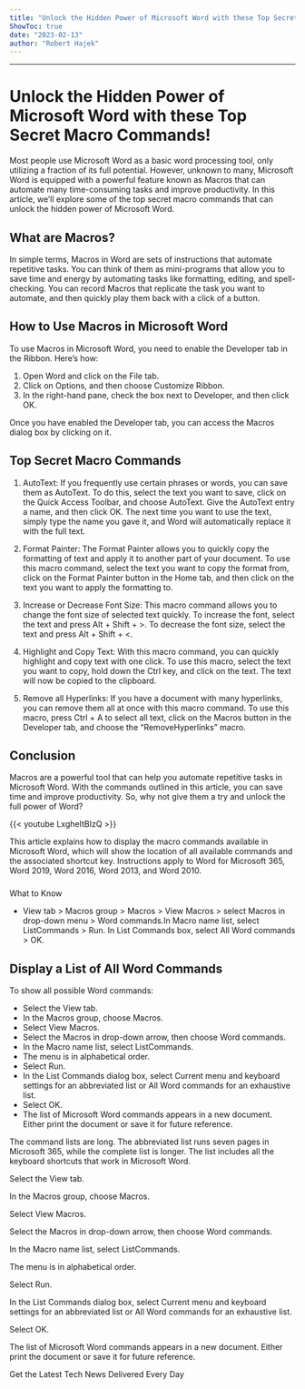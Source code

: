 ```yaml
---
title: "Unlock the Hidden Power of Microsoft Word with these Top Secret Macro Commands!"
ShowToc: true 
date: "2023-02-13"
author: "Robert Hajek"
---
```

*****
# Unlock the Hidden Power of Microsoft Word with these Top Secret Macro Commands!

Most people use Microsoft Word as a basic word processing tool, only utilizing a fraction of its full potential. However, unknown to many, Microsoft Word is equipped with a powerful feature known as Macros that can automate many time-consuming tasks and improve productivity. In this article, we’ll explore some of the top secret macro commands that can unlock the hidden power of Microsoft Word.

## What are Macros?

In simple terms, Macros in Word are sets of instructions that automate repetitive tasks. You can think of them as mini-programs that allow you to save time and energy by automating tasks like formatting, editing, and spell-checking. You can record Macros that replicate the task you want to automate, and then quickly play them back with a click of a button.

## How to Use Macros in Microsoft Word

To use Macros in Microsoft Word, you need to enable the Developer tab in the Ribbon. Here’s how:

1. Open Word and click on the File tab.
2. Click on Options, and then choose Customize Ribbon.
3. In the right-hand pane, check the box next to Developer, and then click OK.

Once you have enabled the Developer tab, you can access the Macros dialog box by clicking on it.

## Top Secret Macro Commands

1. AutoText: If you frequently use certain phrases or words, you can save them as AutoText. To do this, select the text you want to save, click on the Quick Access Toolbar, and choose AutoText. Give the AutoText entry a name, and then click OK. The next time you want to use the text, simply type the name you gave it, and Word will automatically replace it with the full text.

2. Format Painter: The Format Painter allows you to quickly copy the formatting of text and apply it to another part of your document. To use this macro command, select the text you want to copy the format from, click on the Format Painter button in the Home tab, and then click on the text you want to apply the formatting to.

3. Increase or Decrease Font Size: This macro command allows you to change the font size of selected text quickly. To increase the font, select the text and press Alt + Shift + >. To decrease the font size, select the text and press Alt + Shift + <.

4. Highlight and Copy Text: With this macro command, you can quickly highlight and copy text with one click. To use this macro, select the text you want to copy, hold down the Ctrl key, and click on the text. The text will now be copied to the clipboard.

5. Remove all Hyperlinks: If you have a document with many hyperlinks, you can remove them all at once with this macro command. To use this macro, press Ctrl + A to select all text, click on the Macros button in the Developer tab, and choose the “RemoveHyperlinks” macro.

## Conclusion

Macros are a powerful tool that can help you automate repetitive tasks in Microsoft Word. With the commands outlined in this article, you can save time and improve productivity. So, why not give them a try and unlock the full power of Word?

{{< youtube LxgheItBIzQ >}} 




This article explains how to display the macro commands available in Microsoft Word, which will show the location of all available commands and the associated shortcut key. Instructions apply to Word for Microsoft 365, Word 2019, Word 2016, Word 2013, and Word 2010.

 
### 
What to Know
 
- View tab > Macros group > Macros > View Macros > select Macros in drop-down menu > Word commands.In Macro name list, select ListCommands > Run. In List Commands box, select All Word commands > OK.

 
##   Display a List of All Word Commands  
 

To show all possible Word commands:

 
- Select the View tab.
 - In the Macros group, choose Macros.
 - Select View Macros.
 - Select the Macros in drop-down arrow, then choose Word commands.
 - In the Macro name list, select ListCommands.
 - The menu is in alphabetical order.
 - Select Run.
 - In the List Commands dialog box, select Current menu and keyboard settings for an abbreviated list or All Word commands for an exhaustive list.
 - Select OK.
 - The list of Microsoft Word commands appears in a new document. Either print the document or save it for future reference.

 

The command lists are long. The abbreviated list runs seven pages in Microsoft 365, while the complete list is longer. The list includes all the keyboard shortcuts that work in Microsoft Word.

 

Select the View tab.

 

In the Macros group, choose Macros.

 

Select View Macros.

 

Select the Macros in drop-down arrow, then choose Word commands.

 

In the Macro name list, select ListCommands.

 
The menu is in alphabetical order.
 

Select Run.

 

In the List Commands dialog box, select Current menu and keyboard settings for an abbreviated list or All Word commands for an exhaustive list.

 

Select OK.

 

The list of Microsoft Word commands appears in a new document. Either print the document or save it for future reference.

 

Get the Latest Tech News Delivered Every Day



